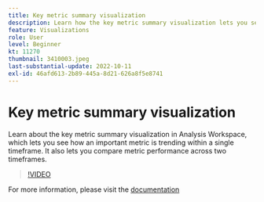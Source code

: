 ```yaml
---
title: Key metric summary visualization
description: Learn how the key metric summary visualization lets you see how an important metric is trending within a single timeframe.
feature: Visualizations
role: User
level: Beginner
kt: 11270
thumbnail: 3410003.jpeg
last-substantial-update: 2022-10-11
exl-id: 46afd613-2b89-445a-8d21-626a8f5e8741
---
```

# Key metric summary visualization

Learn about the key metric summary visualization in Analysis Workspace, which lets you see how an important metric is trending within a single timeframe. It also lets you compare metric performance across two timeframes.

>[!VIDEO](https://video.tv.adobe.com/v/3410003/?quality=12&learn=on)

For more information, please visit the [documentation](https://experienceleague.adobe.com/docs/analytics/analyze/analysis-workspace/visualizations/key-metric.html?lang=en)
